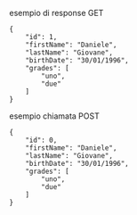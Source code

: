 esempio di response GET

    {
        "id": 1,
        "firstName": "Daniele",
        "lastName": "Giovane",
        "birthDate": "30/01/1996",
        "grades": [
            "uno",
            "due"
        ]
    }

esempio chiamata POST

    {
        "id": 0,
        "firstName": "Daniele",
        "lastName": "Giovane",
        "birthDate": "30/01/1996",
        "grades": [
            "uno",
            "due"
        ]
    }